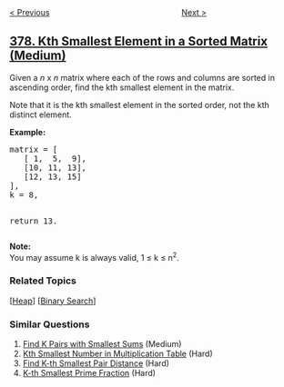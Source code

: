 <!--|This file generated by command(leetcode description); DO NOT EDIT.    |-->
<!--+----------------------------------------------------------------------+-->
<!--|@author    openset <openset.wang@gmail.com>                           |-->
<!--|@link      https://github.com/openset                                 |-->
<!--|@home      https://github.com/openset/leetcode                        |-->
<!--+----------------------------------------------------------------------+-->

[< Previous](../combination-sum-iv "Combination Sum IV")
　　　　　　　　　　　　　　　　
[Next >](../design-phone-directory "Design Phone Directory")

## [378. Kth Smallest Element in a Sorted Matrix (Medium)](https://leetcode.com/problems/kth-smallest-element-in-a-sorted-matrix "有序矩阵中第K小的元素")

<p>Given a <i>n</i> x <i>n</i> matrix where each of the rows and columns are sorted in ascending order, find the kth smallest element in the matrix.</p>

<p>
Note that it is the kth smallest element in the sorted order, not the kth distinct element.
</p>

<p><b>Example:</b>
<pre>
matrix = [
   [ 1,  5,  9],
   [10, 11, 13],
   [12, 13, 15]
],
k = 8,

return 13.
</pre>
</p>

<p><b>Note: </b><br>
You may assume k is always valid, 1 &le; k &le; n<sup>2</sup>.</p>

### Related Topics
  [[Heap](../../tag/heap/README.md)]
  [[Binary Search](../../tag/binary-search/README.md)]

### Similar Questions
  1. [Find K Pairs with Smallest Sums](../find-k-pairs-with-smallest-sums) (Medium)
  1. [Kth Smallest Number in Multiplication Table](../kth-smallest-number-in-multiplication-table) (Hard)
  1. [Find K-th Smallest Pair Distance](../find-k-th-smallest-pair-distance) (Hard)
  1. [K-th Smallest Prime Fraction](../k-th-smallest-prime-fraction) (Hard)
